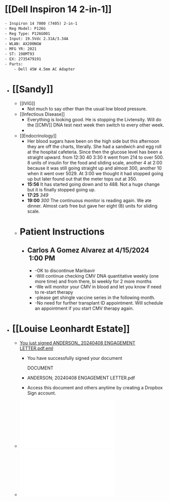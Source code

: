 # [[Dell Inspiron 14 2-in-1]]
	- Inspiron 14 7000 (7405) 2-in-1
	- Reg Model: P126G
	- Reg Type: P126G001
	- Input: 19.5Vdc 2.31A/3.34A
	- WLAN: AX200NGW
	- MFG YR: 2021
	- ST: 198MT93
	- EX: 2735479191
	- Parts:
		- Dell 45W 4.5mm AC Adapter
- # [[Sandy]]
	- [[IVIG]]
		- Not much to say other than the usual low blood pressure.
	- [[Infectious Disease]]
		- Everything is looking good.  He is stopping the Livtensity.  Will do the [[CMV]] DNA test next week then switch to every other week.
		-
	- [[Endocrinology]]
		- Her blood sugars have been on the high side but this afternoon they are off the charts, literally.  She had a sandwich and egg roll at the hospital cafeteria.  Since then the glucose level has been a straight upward.  from 12:30 40 3:30 it went from 214 to over 500.  8 units of insulin for the food and  sliding scale,  another 4 at 2:00 because it was still going straight up and almost 300, another 10 when it went over 5029.  At 3:00 we thought it had stopped going up but later found out that the meter tops out at 350.
		- **15:56**  It has started going down and to 488.  Not a huge change but it is finally stopped going up.
		- **17:25** *349*
		- **19:00** *300* The continuous monitor is reading again.  We ate dinner.  Almost carb free but gave her eight (8) units for sliding scale.
	- # Patient Instructions
		- ## Carlos A Gomez Alvarez at 4/15/2024  1:00 PM
			- -OK to discontinue Maribavir
			- -Will continue checking CMV DNA quantitative weekly (one more time) and from there, bi weekly for 2 more months
			- -We will monitor your CMV in blood and let you know if need to re-start therapy
			- -please get shingle vaccine series in the following month.
			- -No need for further transplant ID appointment. Will schedule an appointment if you start CMV therapy again.
- # [[Louise Leonhardt Estate]]
	- [You just signed ANDERSON_ 20240408 ENGAGEMENT LETTER.pdf.eml](../../../assets/You_just_signed_ANDERSON_20240408_ENGAGEMENT_LETTER_1716487663586_0.pdf.eml)
		- You have successfully signed your document	
		  
		  DOCUMENT
		- ANDERSON; 20240408 ENGAGEMENT LETTER.pdf
		- Access this document and others anytime by creating a Dropbox Sign account.
	- ![ANDERSON__20240408_ENGAGEMENT_LETTER.pdf.pdf](../../../assets/ANDERSON_20240408_ENGAGEMENT_LETTER.pdf_1715440758044_0.pdf)
	- ![trust_request_6836.pdf](../../../assets/trust_request_6836_1715440911404_0.pdf)